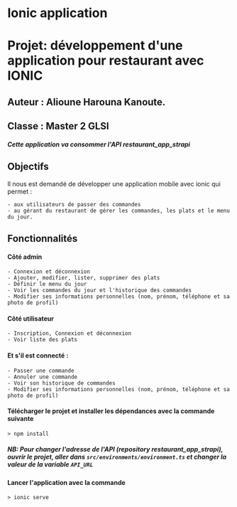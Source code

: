 # Ionic application

# Projet: développement d'une application pour restaurant avec IONIC

## Auteur : Alioune Harouna Kanoute. 

## Classe : Master 2 GLSI


#### *Cette application va consommer l'API restaurant_app_strapi*

## Objectifs
Il nous est demandé de développer une application mobile avec ionic qui permet : 

```
- aux utilisateurs de passer des commandes
- au gérant du restaurant de gérer les commandes, les plats et le menu du jour.
```

## Fonctionnalités
#### Côté admin
```
- Connexion et déconnexion
- Ajouter, modifier, lister, supprimer des plats
- Définir le menu du jour
- Voir les commandes du jour et l'historique des commandes
- Modifier ses informations personnelles (nom, prénom, téléphone et sa photo de profil)
```

#### Côté utilisateur
```
- Inscription, Connexion et déconnexion 
- Voir liste des plats 
```
#### Et s'il est connecté :
```
- Passer une commande
- Annuler une commande
- Voir son historique de commandes
- Modifier ses informations personnelles (nom, prénom, téléphone et sa photo de profil)
```

#### Télécharger le projet et installer les dépendances avec la commande suivante
```
> npm install
```

##### NB: Pour changer l'adresse de l'API (repository restaurant_app_strapi), ouvrir le projet, aller dans ```src/environments/environment.ts``` et changer la valeur de la variable ```API_URL```

#### Lancer l'application avec la commande 
```
> ionic serve
```
